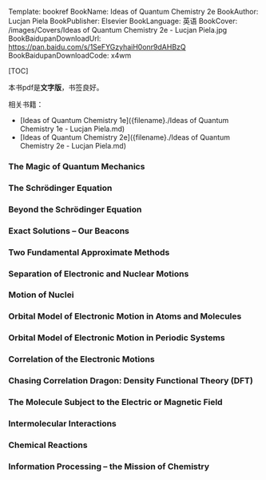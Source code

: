 Template: bookref
BookName: Ideas of Quantum Chemistry 2e
BookAuthor: Lucjan Piela
BookPublisher: Elsevier
BookLanguage: 英语
BookCover: /images/Covers/Ideas of Quantum Chemistry 2e - Lucjan Piela.jpg
BookBaidupanDownloadUrl: https://pan.baidu.com/s/1SeFYGzyhaiH0onr9dAHBzQ 
BookBaidupanDownloadCode: x4wm

[TOC]

本书pdf是**文字版**，书签良好。

相关书籍：

- [Ideas of Quantum Chemistry 1e]({filename}./Ideas of Quantum Chemistry 1e - Lucjan Piela.md)
- [Ideas of Quantum Chemistry 2e]({filename}./Ideas of Quantum Chemistry 2e - Lucjan Piela.md)



### The Magic of Quantum Mechanics


### The Schrödinger Equation
### Beyond the Schrödinger Equation

### Exact Solutions – Our Beacons

### Two Fundamental Approximate Methods

### Separation of Electronic and Nuclear Motions

### Motion of Nuclei

### Orbital Model of Electronic Motion in Atoms and Molecules

### Orbital Model of Electronic Motion in Periodic Systems

### Correlation of the Electronic Motions

### Chasing Correlation Dragon: Density Functional Theory (DFT)

### The Molecule Subject to the Electric or Magnetic Field

### Intermolecular Interactions

### Chemical Reactions

### Information Processing – the Mission of Chemistry